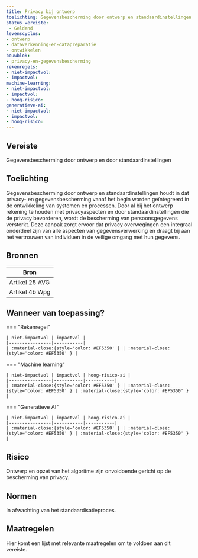 ```yaml
---
title: Privacy bij ontwerp
toelichting: Gegevensbescherming door ontwerp en standaardinstellingen houdt in dat privacy- en gegevensbescherming vanaf het begin worden geïntegreerd in de ontwikkeling van systemen en processen door al bij het ontwerp rekening te houden met privacyaspecten en door standaardinstellingen die de privacy bevorderen, wordt de bescherming van persoonsgegevens versterkt deze aanpak zorgt ervoor dat privacy overwegingen een integraal onderdeel zijn van alle aspecten van gegevensverwerking en draagt bij aan het vertrouwen van individuen in de veilige omgang met hun gegevens
status_vereiste: 
 - Geldend
levenscyclus: 
- ontwerp
- dataverkenning-en-datapreparatie
- ontwikkelen
bouwblok: 
- privacy-en-gegevensbescherming
rekenregels: 
- niet-impactvol: 
- impactvol: 
machine-learning: 
- niet-impactvol: 
- impactvol: 
- hoog-risico: 
generatieve-ai: 
- niet-impactvol: 
- impactvol: 
- hoog-risico: 
---
```


<!-- tags -->
## Vereiste

Gegevensbescherming door ontwerp en door standaardinstellingen

## Toelichting 

Gegevensbescherming door ontwerp en standaardinstellingen houdt in dat privacy- en gegevensbescherming vanaf het begin worden geïntegreerd in de ontwikkeling van systemen en processen.
Door al bij het ontwerp rekening te houden met privacyaspecten en door standaardinstellingen die de privacy bevorderen, wordt de bescherming van persoonsgegevens versterkt.
Deze aanpak zorgt ervoor dat privacy overwegingen een integraal onderdeel zijn van alle aspecten van gegevensverwerking en draagt bij aan het vertrouwen van individuen in de veilige omgang met hun gegevens.

## Bronnen 

| Bron                        |
|-----------------------------|
|Artikel 25 AVG|
|Artikel 4b Wpg|

## Wanneer van toepassing? 

=== "Rekenregel"

	| niet-impactvol | impactvol | 
	|----------------|-----------| 
	| :material-close:{style='color: #EF5350' } | :material-close:{style='color: #EF5350' } |

=== "Machine learning"

	| niet-impactvol | impactvol | hoog-risico-ai | 
	|----------------|-----------|-----------| 
	| :material-close:{style='color: #EF5350' } | :material-close:{style='color: #EF5350' } | :material-close:{style='color: #EF5350' } |

=== "Generatieve AI"

	| niet-impactvol | impactvol | hoog-risico-ai | 
	|----------------|-----------|-----------| 
	| :material-close:{style='color: #EF5350' } | :material-close:{style='color: #EF5350' } | :material-close:{style='color: #EF5350' } |

## Risico 

Ontwerp en opzet van het algoritme zijn onvoldoende gericht op de bescherming van privacy.

## Normen 

In afwachting van het standaardisatieproces. 

## Maatregelen 

Hier komt een lijst met relevante maatregelen om te voldoen aan dit vereiste. 
